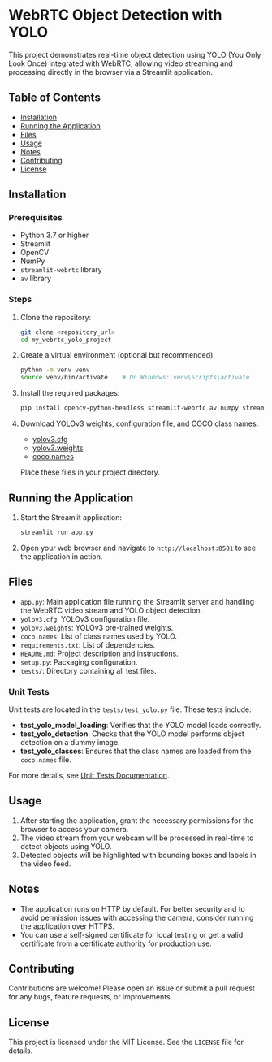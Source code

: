 # WebRTC Object Detection with YOLO

This project demonstrates real-time object detection using YOLO (You Only Look Once) integrated with WebRTC, allowing video streaming and processing directly in the browser via a Streamlit application.

## Table of Contents

- [Installation](#installation)
- [Running the Application](#running-the-application)
- [Files](#files)
- [Usage](#usage)
- [Notes](#notes)
- [Contributing](#contributing)
- [License](#license)

## Installation

### Prerequisites

- Python 3.7 or higher
- Streamlit
- OpenCV
- NumPy
- `streamlit-webrtc` library
- `av` library

### Steps

1. Clone the repository:

    ```sh
    git clone <repository_url>
    cd my_webrtc_yolo_project
    ```

2. Create a virtual environment (optional but recommended):

    ```sh
    python -m venv venv
    source venv/bin/activate    # On Windows: venv\Scripts\activate
    ```

3. Install the required packages:

    ```sh
    pip install opencv-python-headless streamlit-webrtc av numpy streamlit
    ```

4. Download YOLOv3 weights, configuration file, and COCO class names:

    - [yolov3.cfg](https://github.com/pjreddie/darknet/blob/master/cfg/yolov3.cfg)
    - [yolov3.weights]([https://pjreddie.com/media/files/yolov3.weights](https://github.com/patrick013/Object-Detection---Yolov3/blob/master/model/yolov3.weights))
    - [coco.names](https://github.com/pjreddie/darknet/blob/master/data/coco.names)

    Place these files in your project directory.

## Running the Application

1. Start the Streamlit application:

    ```sh
    streamlit run app.py
    ```

2. Open your web browser and navigate to `http://localhost:8501` to see the application in action.


## Files

- `app.py`: Main application file running the Streamlit server and handling the WebRTC video stream and YOLO object detection.
- `yolov3.cfg`: YOLOv3 configuration file.
- `yolov3.weights`: YOLOv3 pre-trained weights.
- `coco.names`: List of class names used by YOLO.
- `requirements.txt`: List of dependencies.
- `README.md`: Project description and instructions.
- `setup.py`: Packaging configuration.
- `tests/`: Directory containing all test files.

### Unit Tests

Unit tests are located in the `tests/test_yolo.py` file. These tests include:

- **test_yolo_model_loading**: Verifies that the YOLO model loads correctly.
- **test_yolo_detection**: Checks that the YOLO model performs object detection on a dummy image.
- **test_yolo_classes**: Ensures that the class names are loaded from the `coco.names` file.

For more details, see [Unit Tests Documentation](docs/tests/test_yolo.md).

## Usage

1. After starting the application, grant the necessary permissions for the browser to access your camera.
2. The video stream from your webcam will be processed in real-time to detect objects using YOLO.
3. Detected objects will be highlighted with bounding boxes and labels in the video feed.

## Notes

- The application runs on HTTP by default. For better security and to avoid permission issues with accessing the camera, consider running the application over HTTPS.
- You can use a self-signed certificate for local testing or get a valid certificate from a certificate authority for production use.

## Contributing

Contributions are welcome! Please open an issue or submit a pull request for any bugs, feature requests, or improvements.

## License

This project is licensed under the MIT License. See the `LICENSE` file for details.
